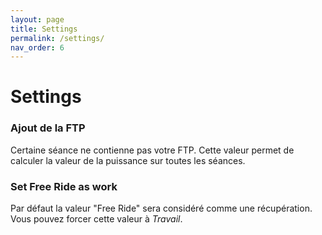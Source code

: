 ```yaml
---
layout: page
title: Settings
permalink: /settings/
nav_order: 6
---
```


# Settings

### Ajout de la FTP
Certaine séance ne contienne pas votre FTP. Cette valeur permet de calculer la valeur de la puissance sur toutes les séances.

### Set Free Ride as work
Par défaut la valeur "Free Ride" sera considéré comme une récupération. Vous pouvez forcer cette valeur à *Travail*.

